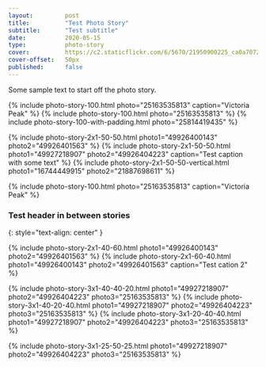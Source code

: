 ```yaml
---
layout:         post
title:          "Test Photo Story"
subtitle:		"Test subtitle"
date:           2020-05-15
type:           photo-story
cover: 			https://c2.staticflickr.com/6/5670/21950900225_ca0a7072e6_b_d.jpg
cover-offset: 	50px
published:		false
---
```


Some sample text to start off the photo story.

{% include photo-story-100.html photo="25163535813" caption="Victoria Peak" %}
{% include photo-story-100.html photo="25163535813" %}
{% include photo-story-100-with-padding.html photo="25814419435" %}

{% include photo-story-2x1-50-50.html photo1="49926400143" photo2="49926401563" %}
{% include photo-story-2x1-50-50.html photo1="49927218907" photo2="49926404223" caption="Test caption with some text" %}
{% include photo-story-2x1-50-50-vertical.html photo1="16744449915" photo2="21887698611" %}

{% include photo-story-100.html photo="25163535813" caption="Victoria Peak" %}

### Test header in between stories
{: style="text-align: center" }

{% include photo-story-2x1-40-60.html photo1="49926400143" photo2="49926401563" %}
{% include photo-story-2x1-60-40.html photo1="49926400143" photo2="49926401563" caption="Test cation 2" %}

<div class="img-section-divider"></div>

{% include photo-story-3x1-40-40-20.html photo1="49927218907" photo2="49926404223" photo3="25163535813" %}
{% include photo-story-3x1-40-20-40.html photo1="49927218907" photo2="49926404223" photo3="25163535813" %}
{% include photo-story-3x1-20-40-40.html photo1="49927218907" photo2="49926404223" photo3="25163535813" %}

<div class="img-section-divider"></div>

{% include photo-story-3x1-25-50-25.html photo1="49927218907" photo2="49926404223" photo3="25163535813" %}